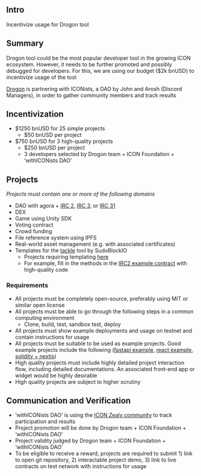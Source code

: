 ## Intro
Incentivize usage for Drogon tool


## Summary

Drogon tool could be the most popular developer tool in the growing ICON ecosystem. However, it needs to be further promoted and possibly debugged for developers. For this, we are using our budget ($2k bnUSD) to incentivize usage of the tool

[Drogon](https://github.com/icon-community/drogon) is partnering with ICONists, a DAO by John and Arosh (Discord Managers), in order to gather community members and track results

## Incentivization

- $1250 bnUSD for 25 simple projects
  - $50 bnUSD per project
- $750 bnUSD for 3 high-quality projects
  - $250 bnUSD per project
  - 3 developers selected by Drogon team + ICON Foundation + ‘withICONists DAO’

## Projects

*Projects must contain one or more of the following domains*

- DAO with agora + [IRC 2](https://github.com/icon-project/IIPs/blob/master/IIPS/iip-2.md), [IRC 3](https://github.com/icon-project/IIPs/blob/master/IIPS/iip-3.md), or [IRC 31](https://github.com/icon-project/IIPs/blob/master/IIPS/iip-31.md)
- DEX
- Game using Unity SDK
- Voting contract
- Crowd funding
- File reference system using IPFS
- Real-world asset management (e.g. with associated certificates)
- Templates for the [tackle](https://github.com/sudoblockio/tackle) tool by SudoBlockIO
  - Projects requiring templating [here](https://github.com/sudoblockio/tackle-icon-contract/tree/main/templates)
  - For example, fill in the methods in the [IRC2 example contract](https://github.com/sudoblockio/tackle-icon-contract/blob/main/templates/irc2/src/main/java/com/iconloop/score/example/%7B%7Bcontract_slug%7D%7D.java ) with high-quality code

### Requirements

- All projects must be completely open-source, preferably using MIT or similar open license
- All projects must be able to go through the following steps in a common computing environment
  - Clone, build, test, sandbox test, deploy
- All projects must show example deployments and usage on testnet and contain instructions for usage
- All projects must be suitable to be used as example projects. Good example projects include the following ([fastapi example](https://github.com/apryor6/fastapi_example), [react example](https://github.com/Rhymond/product-compare-react), [solidity + nextjs](https://github.com/tomhirst/solidity-nextjs-starter)) 
- High quality projects must include highly detailed project interaction flow, including detailed documentations. An associated front-end app or widget would be highly desirable
- High quality projects are subject to higher scrutiny

## Communication and Verification

- ‘withICONists DAO’ is using the [ICON Zealy community](https://zealy.io/c/icx/questboard) to track participation and results
- Project promotion will be done by Drogon team + ICON Foundation + ‘withICONists DAO’
- Project validity judged by Drogon team + ICON Foundation + ‘withICONists DAO’
- To be eligible to receive a reward, projects are required to submit 1) link to open git repository, 2) interactable project demo, 3) link to live contracts on test network with instructions for usage